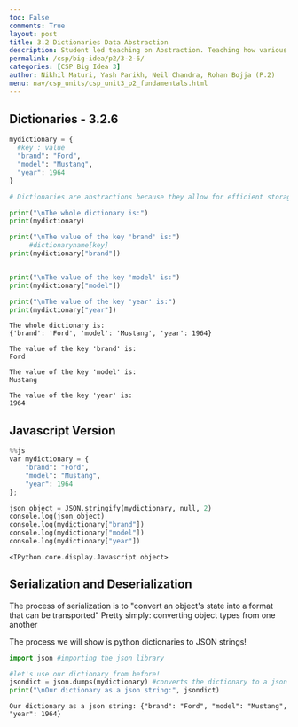 ```yaml
---
toc: False
comments: True
layout: post
title: 3.2 Dictionaries Data Abstraction
description: Student led teaching on Abstraction. Teaching how various data types can use abstraction for copmutational efficiency.
permalink: /csp/big-idea/p2/3-2-6/
categories: [CSP Big Idea 3]
author: Nikhil Maturi, Yash Parikh, Neil Chandra, Rohan Bojja (P.2)
menu: nav/csp_units/csp_unit3_p2_fundamentals.html
---
```


## Dictionaries - 3.2.6


```python
mydictionary = {
  #key : value
  "brand": "Ford",
  "model": "Mustang",
  "year": 1964
}

# Dictionaries are abstractions because they allow for efficient storage and retrieval of key-value pairs without exposing the underlying workings

print("\nThe whole dictionary is:")
print(mydictionary)

print("\nThe value of the key 'brand' is:")
     #dictionaryname[key]
print(mydictionary["brand"])


print("\nThe value of the key 'model' is:")
print(mydictionary["model"])

print("\nThe value of the key 'year' is:")
print(mydictionary["year"])
```

    
    The whole dictionary is:
    {'brand': 'Ford', 'model': 'Mustang', 'year': 1964}
    
    The value of the key 'brand' is:
    Ford
    
    The value of the key 'model' is:
    Mustang
    
    The value of the key 'year' is:
    1964


## Javascript Version


```python
%%js
var mydictionary = {
    "brand": "Ford",
    "model": "Mustang",
    "year": 1964
};

json_object = JSON.stringify(mydictionary, null, 2)
console.log(json_object)
console.log(mydictionary["brand"])
console.log(mydictionary["model"])
console.log(mydictionary["year"])

```


    <IPython.core.display.Javascript object>


<div id="output"></div>

<script>
// JavaScript object
var mydictionary = {
    "brand": "Ford",
    "model": "Mustang",
    "year": 1964
};

// Creating HTML output with JavaScript
var output = `
  <p>The whole dictionary is: <pre>${JSON.stringify(mydictionary, null, 2)}</pre></p>
  <p>The value of the key 'brand' is: ${mydictionary["brand"]}</p>
  <p>The value of the key 'model' is: ${mydictionary["model"]}</p>
  <p>The value of the key 'year' is: ${mydictionary["year"]}</p>
`;

// Display the output in the HTML body
document.getElementById("output").innerHTML = output;
</script>


## Serialization and Deserialization

The process of serialization is to "convert an object's state into a format that can be transported"
Pretty simply: converting object types from one another

The process we will show is python dictionaries to JSON strings!


```python
import json #importing the json library

#let's use our dictionary from before!
jsondict = json.dumps(mydictionary) #converts the dictionary to a json string
print("\nOur dictionary as a json string:", jsondict)
```

    
    Our dictionary as a json string: {"brand": "Ford", "model": "Mustang", "year": 1964}

